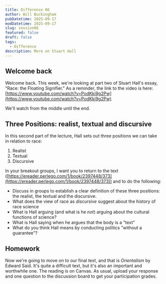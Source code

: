 ```yaml
---
title: Difference 06
author: Will Buckingham
pubDatetime: 2025-09-17
modDatetime: 2025-09-17
slug: session06
featured: false
draft: false
tags:
  - Difference
description: More on Stuart Hall
---
```

## Welcome back

Welcome back. This week, we're looking at part two of Stuart Hall's essay, "Race: the Floating Signifier." As a reminder, the link to the video is here: [https://www.youtube.com/watch?v=PodKki9g2Pw](https://www.youtube.com/watch?v=PodKki9g2Pw)

We'll watch from the middle until the end.

## Three Positions: realist, textual and discursive

In this second part of the lecture, Hall sets out three positions we can take in relation to race:

1. Realist
2. Textual
3. Discursive

In your breakout groups, I want you to return to the text ([https://ereader.perlego.com/1/book/2397448/373](https://ereader.perlego.com/1/book/2397448/373)) and to do the following:

* Discuss in groups to establish a clear definition of these three positions: the realist, the textual and the discursive.
* What does the view of race as *discursive* suggest about the history of race science
* What is Hall arguing (and what is he *not*) arguing about the cultural functions of science?
* What is Hall saying when he argues that the body is a "text"
* What do you think Hall means by conducting politics "without a guarantee"?

## Homework

Now we're going to move on to our final text, and that is *Orientalism* by Edward Said. It's quite a difficult text, but it's also an important and worthwhile one. The reading is on Canvas. As usual, upload your response and one question to the discussion board to get your participation grades.

